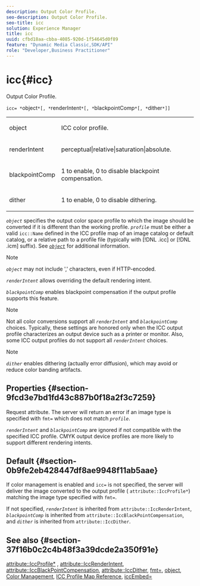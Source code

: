 ```yaml
---
description: Output Color Profile.
seo-description: Output Color Profile.
seo-title: icc
solution: Experience Manager
title: icc
uuid: cfbd18aa-cbba-4085-920d-1f54645d0f89
feature: "Dynamic Media Classic,SDK/API"
role: "Developer,Business Practitioner"
---
```


# icc{#icc}

Output Color Profile.

 `icc= *`object`*[, *`renderIntent`*[, *`blackpointComp`*[, *`dither`*]]`

<table id="simpletable_AC20916999004CDCBBB9888B3A8FB0A7"> 
 <tr class="strow"> 
  <td class="stentry"> <p><span class="codeph"> <span class="varname"> object</span> </span> </p></td> 
  <td class="stentry"> <p>ICC color profile. </p></td> 
 </tr> 
 <tr class="strow"> 
  <td class="stentry"> <p><span class="codeph"> <span class="varname"> renderIntent</span></span> </p></td> 
  <td class="stentry"> <p><span class="codeph"> perceptual|relative|saturation|absolute</span>. </p></td> 
 </tr> 
 <tr class="strow"> 
  <td class="stentry"> <p><span class="codeph"> <span class="varname"> blackpointComp</span></span> </p></td> 
  <td class="stentry"> <p>1 to enable, 0 to disable blackpoint compensation. </p></td> 
 </tr> 
 <tr class="strow"> 
  <td class="stentry"> <p><span class="codeph"> <span class="varname"> dither</span></span> </p></td> 
  <td class="stentry"> <p>1 to enable, 0 to disable dithering. </p></td> 
 </tr> 
</table>

*`object`* specifies the output color space profile to which the image should be converted if it is different than the working profile. *`profile`* must be either a valid `icc::Name` defined in the ICC profile map of an image catalog or default catalog, or a relative path to a profile file (typically with [!DNL .icc] or [!DNL .icm] suffix). See [ *`object`*](../../../../../is-api/http-ref/image-serving-api-ref/c-http-protocol-reference/c-data-types/r-object.md#reference-2591bd24548d462782c68d138ef795a0) for additional information.

>[!NOTE]
>
>*`object`* may not include ',' characters, even if HTTP-encoded.

*`renderIntent`* allows overriding the default rendering intent.

*`blackpointComp`* enables blackpoint compensation if the output profile supports this feature.

>[!NOTE]
>
>Not all color conversions support all *`renderIntent`* and *`blackpointComp`* choices. Typically, these settings are honored only when the ICC output profile characterizes an output device such as a printer or monitor. Also, some ICC output profiles do not support all *`renderIntent`* choices.

Note

*`dither`* enables dithering (actually error diffusion), which may avoid or reduce color banding artifacts.

## Properties {#section-9fcd3e7bd1fd43c887b0f18a2f3c7259}

Request attribute. The server will return an error if an image type is specified with `fmt=` which does not match *`profile`*.

*`renderIntent`* and *`blackpointComp`* are ignored if not compatible with the specified ICC profile. CMYK output device profiles are more likely to support different rendering intents.

## Default {#section-0b9fe2eb428447df8ae9948f11ab5aae}

If color management is enabled and `icc=` is not specified, the server will deliver the image converted to the output profile ( `attribute::IccProfile*`) matching the image type specified with `fmt=`.

If not specified, *`renderIntent`* is inherited from `attribute::IccRenderIntent`, *`blackpointComp`* is inherited from `attribute::IccBlackPointCompensation`, and *`dither`* is inherited from `attribute::IccDither`.

## See also {#section-37f16b0c2c4b48f3a39dcde2a350f91e}

[attribute::IccProfile*](../../../../../is-api/image-catalog/image-serving-api-ref/c-image-catalog-reference/c-attributes-reference/r-iccprofilecmyk.md#reference-db89f9dac33e447cadb359ec1ba27ee0) , [attribute::IccRenderIntent](../../../../../is-api/image-catalog/image-serving-api-ref/c-image-catalog-reference/c-attributes-reference/r-iccrenderintent.md#reference-012f207f28bd4406a5368d23ed95a51f), [attribute::IccBlackPointCompensation](../../../../../is-api/image-catalog/image-serving-api-ref/c-image-catalog-reference/c-attributes-reference/r-iccblackpointcompensation.md#reference-357626375ee140d1807f0c05171c733f), [attribute::IccDither](../../../../../is-api/image-catalog/image-serving-api-ref/c-image-catalog-reference/c-attributes-reference/r-iccdither.md#reference-914d0d0567364246b4016d45c0ada85b), [fmt=](../../../../../is-api/http-ref/image-serving-api-ref/c-http-protocol-reference/c-command-reference/r-is-http-fmt.md#reference-cdf10043423b45ba9fe15157fb3ae37a), [object](../../../../../is-api/http-ref/image-serving-api-ref/c-http-protocol-reference/c-data-types/r-object.md#reference-2591bd24548d462782c68d138ef795a0), [Color Management](../../../../../is-api/http-ref/image-serving-api-ref/c-http-protocol-reference/c-syntax-and-features/r-color-management.md#reference-c7e4a72d589145189f7e4bcb6b4544d7), [ICC Profile Map Reference](../../../../../is-api/image-catalog/image-serving-api-ref/c-image-catalog-reference/c-icc-profile-map-reference/c-icc-profile-map-reference.md#concept-57b9148ce55249cd825cb7ee19ed057c), [iccEmbed=](../../../../../is-api/http-ref/image-serving-api-ref/c-http-protocol-reference/c-command-reference/r-iccembed.md#reference-e3b774fb322046a2a6dde3a7bab5583e) 
